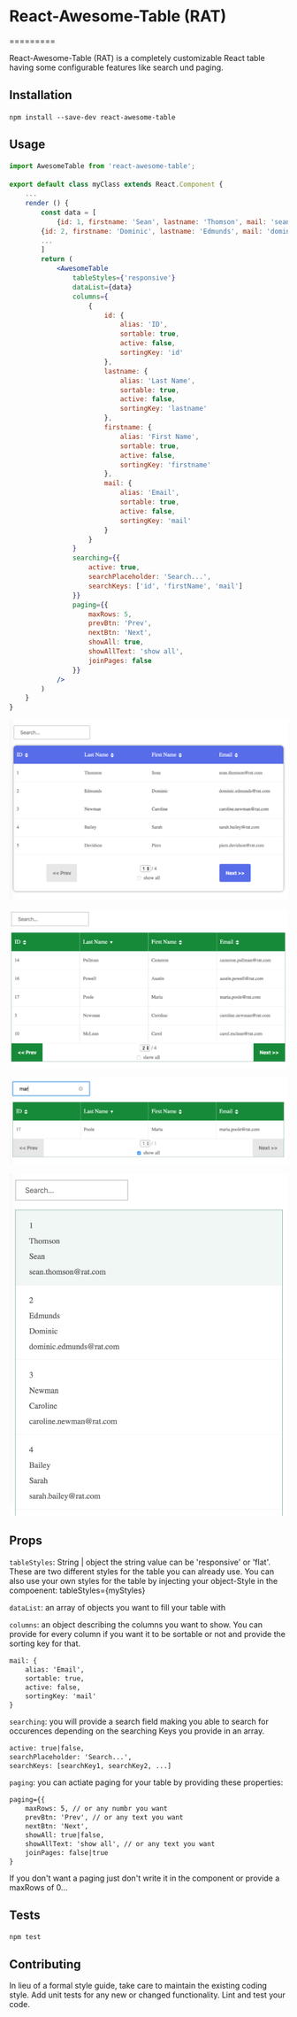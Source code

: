 # React-Awesome-Table (RAT)
=========

React-Awesome-Table (RAT) is a completely customizable React table having some configurable features like search und paging.

## Installation

  `npm install --save-dev react-awesome-table`

## Usage

```jsx
import AwesomeTable from 'react-awesome-table';

export default class myClass extends React.Component {
    ...
    render () {
        const data = [
            {id: 1, firstname: 'Sean', lastname: 'Thomson', mail: 'sean.thomson@rat.com'},
        {id: 2, firstname: 'Dominic', lastname: 'Edmunds', mail: 'dominic.edmunds@rat.com'},
        ...
        ]
        return (
            <AwesomeTable
                tableStyles={'responsive'}
                dataList={data} 
                columns={
                    {
                        id: {
                            alias: 'ID',
                            sortable: true,
                            active: false,
                            sortingKey: 'id'
                        },
                        lastname: {
                            alias: 'Last Name',
                            sortable: true,
                            active: false,
                            sortingKey: 'lastname'
                        },
                        firstname: {
                            alias: 'First Name',
                            sortable: true,
                            active: false,
                            sortingKey: 'firstname'
                        },
                        mail: {
                            alias: 'Email',
                            sortable: true,
                            active: false,
                            sortingKey: 'mail'
                        }
                    }
                }
                searching={{
                    active: true,
                    searchPlaceholder: 'Search...',
                    searchKeys: ['id', 'firstName', 'mail']
                }}
                paging={{
                    maxRows: 5,
                    prevBtn: 'Prev',
                    nextBtn: 'Next',
                    showAll: true,
                    showAllText: 'show all',
                    joinPages: false
                }}
            />
        )
    }
}
```

![Responsive Design](./images/RAT1.png?raw=true "Responsive Design")

![Flat Design](./images/RAT2.png?raw=true "Flat Design") 

![Searching](./images/RAT3.png?raw=true "Searching") 

![Small Des](./images/RAT4.png?raw=true "Responsive Design") 
 
## Props
`tableStyles`: String | object
the string value can be 'responsive' or 'flat'. These are two different styles for the table you can already use.
You can also use your own styles for the table by injecting your object-Style in the compoenent: tableStyles={myStyles}

`dataList`: an array of objects you want to fill your table with

`columns`: an object describing the columns you want to show. You can provide for every column if you want it to be sortable or not and provide the sorting key for that.

    mail: {
        alias: 'Email',
        sortable: true,
        active: false,
        sortingKey: 'mail'
    }

`searching`: you will provide a search field making you able to search for occurences depending on the searching Keys you provide in an array.

    active: true|false,
    searchPlaceholder: 'Search...',
    searchKeys: [searchKey1, searchKey2, ...]

`paging`: you can actiate paging for your table by providing these properties:

    paging={{
        maxRows: 5, // or any numbr you want
        prevBtn: 'Prev', // or any text you want
        nextBtn: 'Next',
        showAll: true|false,
        showAllText: 'show all', // or any text you want
        joinPages: false|true
    }

If you don't want a paging just don't write it in the component or provide a maxRows of 0...

## Tests

  `npm test`

## Contributing

In lieu of a formal style guide, take care to maintain the existing coding style. Add unit tests for any new or changed functionality. Lint and test your code.